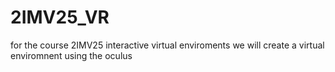 # 2IMV25_VR
for the course 2IMV25 interactive virtual enviroments we will create a virtual enviromnent using the oculus
